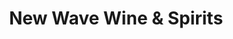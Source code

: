 ---
title: "New Wave Wine & Spirits"
url: /myrtle-beach/new-wave-wine-und-spirits/
shop: Spirituosen
---